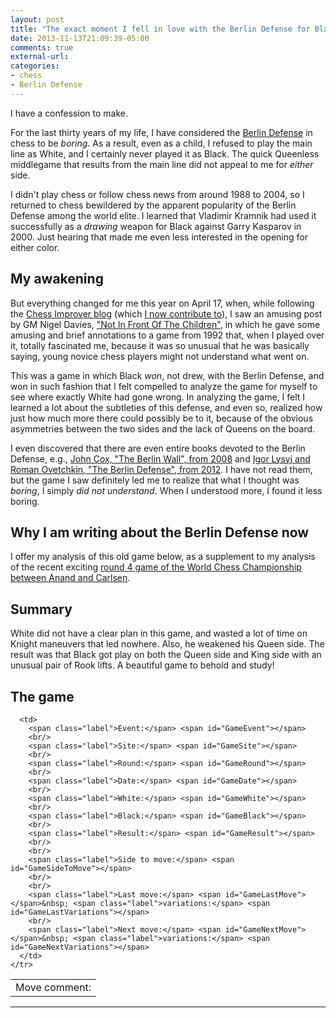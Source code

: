 ```yaml
---
layout: post
title: "The exact moment I fell in love with the Berlin Defense for Black in chess"
date: 2013-11-13T21:09:39-05:00
comments: true
external-url: 
categories:
- chess
- Berlin Defense
---
```

I have a confession to make.

For the last thirty years of my life, I have considered the [Berlin Defense](http://en.wikipedia.org/wiki/Ruy_Lopez#Berlin_Defence:_3...Nf6) in chess to be *boring*. As a result, even as a child, I refused to play the main line as White, and I certainly never played it as Black. The quick Queenless middlegame that results from the main line did not appeal to me for *either* side.

I didn't play chess or follow chess news from around 1988 to 2004, so I returned to chess bewildered by the apparent popularity of the Berlin Defense among the world elite. I learned that Vladimir Kramnik had used it successfully as a *drawing* weapon for Black against Garry Kasparov in 2000. Just hearing that made me even less interested in the opening for either color.

## My awakening

But everything changed for me this year on April 17, when, while following the [Chess Improver blog](http://chessimprover.com/) (which [I now contribute to](http://chessimprover.com/author/franklinc/)), I saw an amusing post by GM Nigel Davies, ["Not In Front Of The Children"](http://chessimprover.com/not-in-front-of-the-children/), in which he gave some amusing and brief annotations to a game from 1992 that, when I played over it, totally fascinated me, because it was so unusual that he was basically saying, young novice chess players might not understand what went on.

This was a game in which Black *won*, not drew, with the Berlin Defense, and won in such fashion that I felt compelled to analyze the game for myself to see where exactly White had gone wrong. In analyzing the game, I felt I learned a lot about the subtleties of this defense, and even so, realized how just how much more there could possibly be to it, because of the obvious asymmetries between the two sides and the lack of Queens on the board.

I even discovered that there are even entire books devoted to the Berlin Defense, e.g., [John Cox, "The Berlin Wall", from 2008](http://www.qualitychess.co.uk/products/1/1/the_berlin_wall_-_by_john_cox/) and [Igor Lysyj and Roman Ovetchkin, "The Berlin Defense", from 2012](http://www.chess-stars.com/). I have not read them, but the game I saw definitely led me to realize that what I thought was *boring*, I simply *did not understand*. When I understood more, I found it less boring.

## Why I am writing about the Berlin Defense now

I offer my analysis of this old game below, as a supplement to my analysis of the recent exciting [round 4 game of the World Chess Championship between Anand and Carlsen](/blog/2013/11/13/world-chess-championship-2013-round-4-who-said-the-berlin-defense-was-boring/).

<!--more-->

## Summary

White did not have a clear plan in this game, and wasted a lot of time on Knight maneuvers that led nowhere. Also, he weakened his Queen side. The result was that Black got play on both the Queen side and King side with an unusual pair of Rook lifts. A beautiful game to behold and study!

## The game

<link href="/chess/pgn4web/template.css" type="text/css" rel="stylesheet"></link>

<style type="text/css">
  #GameLastComment {
    font-style: italic
  }
</style>

<script src="/chess/pgn4web/pgn4web.js" type="text/javascript"></script>

<script type="text/javascript">
    "use strict";

    SetPgnUrl("/chess/berlin.pgn");
    SetImagePath("/chess/pgn4web/images");
    SetHighlightOption(true);
    SetCommentsIntoMoveText(true);
    SetCommentsOnSeparateLines(true);
    SetInitialGame(1);
    SetShortcutKeysEnabled(true);
</script>

<table>
    <tr valign="top">
      <td>
        <div id="GameBoard"></div>
        <div id="GameButtons"></div>
        <span class="label">Move comment:</span><br><span id="GameLastComment"></span>
      </td>

      <td>
        <span class="label">Event:</span> <span id="GameEvent"></span>
        <br/>
        <span class="label">Site:</span> <span id="GameSite"></span>
        <br/>
        <span class="label">Round:</span> <span id="GameRound"></span>
        <br/>
        <span class="label">Date:</span> <span id="GameDate"></span>
        <br/>
        <span class="label">White:</span> <span id="GameWhite"></span>
        <br/>
        <span class="label">Black:</span> <span id="GameBlack"></span>
        <br/>
        <span class="label">Result:</span> <span id="GameResult"></span>
        <br/>
        <br/>
        <span class="label">Side to move:</span> <span id="GameSideToMove"></span>
        <br/>
        <br/>
        <span class="label">Last move:</span> <span id="GameLastMove"></span>&nbsp; <span class="label">variations:</span> <span id="GameLastVariations"></span>
        <br/>
        <span class="label">Next move:</span> <span id="GameNextMove"></span>&nbsp; <span class="label">variations:</span> <span id="GameNextVariations"></span>
      </td>
    </tr>
</table>

<hr/>

<div id="GameText"></div>
